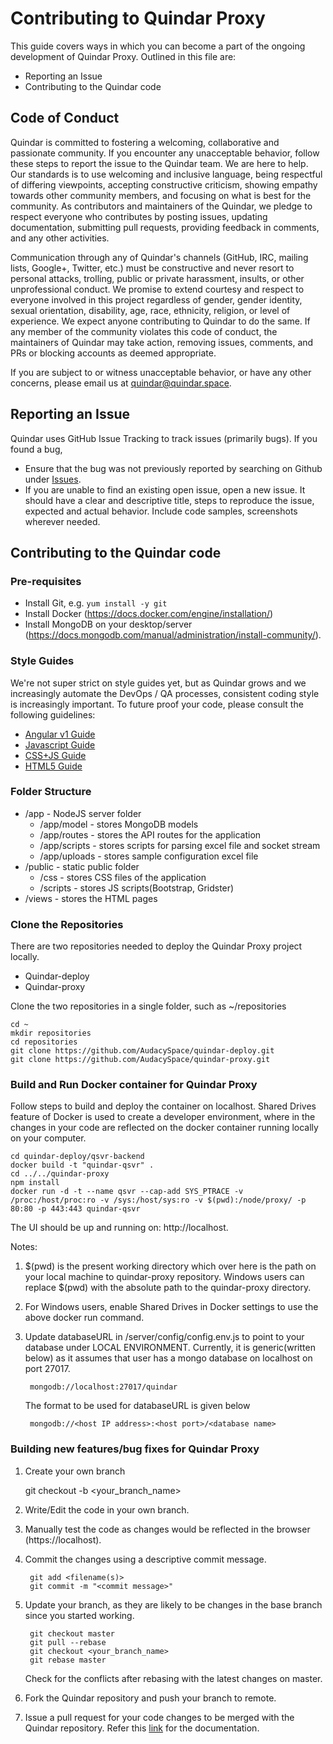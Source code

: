 # Contributing to Quindar Proxy

This guide covers ways in which you can become a part of the ongoing development of Quindar Proxy. Outlined in this file are:
* Reporting an Issue
* Contributing to the Quindar code

## Code of Conduct

Quindar is committed to fostering a welcoming, collaborative and passionate community. If you encounter any unacceptable behavior, follow these steps to report the issue to the Quindar team. We are here to help. Our standards is to use welcoming and inclusive language, being respectful of differing viewpoints, accepting constructive criticism, showing empathy towards other community members, and focusing on what is best for the community. As contributors and maintainers of the Quindar, we pledge to respect everyone who contributes by posting issues, updating documentation, submitting pull requests, providing feedback in comments, and any other activities.

Communication through any of Quindar's channels (GitHub, IRC, mailing lists, Google+, Twitter, etc.) must be constructive and never resort to personal attacks, trolling, public or private harassment, insults, or other unprofessional conduct. We promise to extend courtesy and respect to everyone involved in this project regardless of gender, gender identity, sexual orientation, disability, age, race, ethnicity, religion, or level of experience. We expect anyone contributing to Quindar to do the same. If any member of the community violates this code of conduct, the maintainers of Quindar may take action, removing issues, comments, and PRs or blocking accounts as deemed appropriate.

If you are subject to or witness unacceptable behavior, or have any other concerns, please email us at quindar@quindar.space.


## Reporting an Issue
Quindar uses GitHub Issue Tracking to track issues (primarily bugs). 
If you found a bug,
* Ensure that the bug was not previously reported by searching on Github under [Issues](https://github.com/AudacySpace/quindar-proxy/issues).
* If you are unable to find an existing open issue, open a new issue. It should have a clear and descriptive title, steps to reproduce the issue, expected and actual behavior. Include code samples, screenshots wherever needed.

## Contributing to the Quindar code

### Pre-requisites

* Install Git, e.g. `yum install -y git`
* Install Docker (https://docs.docker.com/engine/installation/)
* Install MongoDB on your desktop/server (https://docs.mongodb.com/manual/administration/install-community/).

### Style Guides
We're not super strict on style guides yet, but as Quindar grows and we increasingly automate the DevOps / QA processes, consistent coding style is increasingly important. To future proof your code, please consult the following guidelines:

* [Angular v1 Guide](https://github.com/johnpapa/angular-styleguide/blob/master/a1/README.md)
* [Javascript Guide](https://google.github.io/styleguide/jsguide.html)
* [CSS+JS Guide](https://github.com/airbnb/javascript/tree/master/css-in-javascript)
* [HTML5 Guide](https://www.w3schools.com/html/html5_syntax.asp)


### Folder Structure
* /app - NodeJS server folder
  * /app/model - stores MongoDB models
  * /app/routes - stores the API routes for the application
  * /app/scripts - stores scripts for parsing excel file and socket stream
  * /app/uploads - stores sample configuration excel file
* /public - static public folder
  * /css - stores CSS files of the application
  * /scripts - stores JS scripts(Bootstrap, Gridster)
* /views - stores the HTML pages

### Clone the Repositories
There are two repositories needed to deploy the Quindar Proxy project locally. 
* Quindar-deploy
* Quindar-proxy

Clone the two repositories in a single folder, such as ~/repositories

    cd ~
    mkdir repositories
    cd repositories
    git clone https://github.com/AudacySpace/quindar-deploy.git
    git clone https://github.com/AudacySpace/quindar-proxy.git
    
### Build and Run Docker container for Quindar Proxy
Follow steps to build and deploy the container on localhost. Shared Drives feature of Docker is used to create a developer environment, where in the changes in your code are reflected on the docker container running locally on your computer.

    cd quindar-deploy/qsvr-backend
    docker build -t "quindar-qsvr" .
    cd ../../quindar-proxy
    npm install
    docker run -d -t --name qsvr --cap-add SYS_PTRACE -v /proc:/host/proc:ro -v /sys:/host/sys:ro -v $(pwd):/node/proxy/ -p 80:80 -p 443:443 quindar-qsvr

The UI should be up and running on: http://localhost.

Notes:

1. $(pwd) is the present working directory which over here is the path on your local machine to quindar-proxy repository. Windows users can replace $(pwd) with the absolute path to the quindar-proxy directory. 

2. For Windows users, enable Shared Drives in Docker settings to use the above docker run command.

3. Update databaseURL in /server/config/config.env.js to point to your database under LOCAL ENVIRONMENT. Currently, it is generic(written below) as it assumes that user has a mongo database on localhost on port 27017.

        mongodb://localhost:27017/quindar
        
    The format to be used for databaseURL is given below

        mongodb://<host IP address>:<host port>/<database name>

### Building new features/bug fixes for Quindar Proxy
1. Create your own branch

    git checkout -b <your_branch_name>

2. Write/Edit the code in your own branch.
3. Manually test the code as changes would be reflected in the browser (https://localhost).
4. Commit the changes using a descriptive commit message.
        
        git add <filename(s)>
        git commit -m "<commit message>"

5. Update your branch, as they are likely to be changes in the base branch since you started working.

        git checkout master
        git pull --rebase
        git checkout <your_branch_name>
        git rebase master

    Check for the conflicts after rebasing with the latest changes on master.
6. Fork the Quindar repository and push your branch to remote.
7. Issue a pull request for your code changes to be merged with the Quindar repository. Refer this [link](https://help.github.com/articles/creating-a-pull-request-from-a-fork/) for the documentation.




